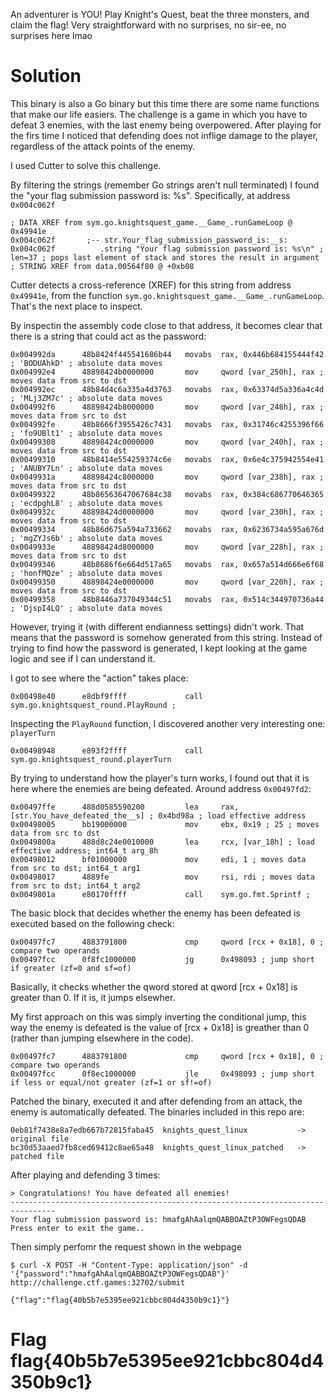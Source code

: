 An adventurer is YOU! Play Knight's Quest, beat the three monsters, and claim the flag! Very straightforward with no surprises, no sir-ee, no surprises here lmao

# Solution 

This binary is also a Go binary but this time there are some name functions that make our life easiers. The challenge is a game in which you have to defeat 3 enemies, with the last enemy being overpowered. After playing for the firs time I noticed that defending does not inflige damage to the player, regardless of the attack points of the enemy.

I used Cutter to solve this challenge. 

By filtering the strings (remember Go strings aren't null terminated) I found the "your flag submission password is: %s". Specifically, at address `0x004c062f` 
```
; DATA XREF from sym.go.knightsquest_game.__Game_.runGameLoop @ 0x49941e
0x004c062f       ;-- str.Your_flag_submission_password_is:__s:
0x004c062f          .string "Your flag submission password is: %s\n" ; len=37 ; pops last element of stack and stores the result in argument
; STRING XREF from data.00564f80 @ +0xb08
```
Cutter detects a cross-reference (XREF) for this string from address `0x49941e`, from the function `sym.go.knightsquest_game.__Game_.runGameLoop`. That's the next place to inspect.

By inspectin the assembly code close to that address, it becomes clear that there is a string that could act as the password:
```
0x004992da      48b8424f445541686b44   movabs  rax, 0x446b684155444f42 ; 'BODUAhkD' ; absolute data moves
0x004992e4      48898424b0000000       mov     qword [var_250h], rax ; moves data from src to dst
0x004992ec      48b84d4c6a335a4d3763   movabs  rax, 0x63374d5a336a4c4d ; 'MLj3ZM7c' ; absolute data moves
0x004992f6      48898424b8000000       mov     qword [var_248h], rax ; moves data from src to dst
0x004992fe      48b8666f3955426c7431   movabs  rax, 0x31746c4255396f66 ; 'fo9UBlt1' ; absolute data moves
0x00499308      48898424c0000000       mov     qword [var_240h], rax ; moves data from src to dst
0x00499310      48b8414e554259374c6e   movabs  rax, 0x6e4c375942554e41 ; 'ANUBY7Ln' ; absolute data moves
0x0049931a      48898424c8000000       mov     qword [var_238h], rax ; moves data from src to dst
0x00499322      48b86563647067684c38   movabs  rax, 0x384c686770646365 ; 'ecdpghL8' ; absolute data moves
0x0049932c      48898424d0000000       mov     qword [var_230h], rax ; moves data from src to dst
0x00499334      48b86d675a594a733662   movabs  rax, 0x6236734a595a676d ; 'mgZYJs6b' ; absolute data moves
0x0049933e      48898424d8000000       mov     qword [var_228h], rax ; moves data from src to dst
0x00499346      48b8686f6e664d517a65   movabs  rax, 0x657a514d666e6f68 ; 'honfMQze' ; absolute data moves
0x00499350      48898424e0000000       mov     qword [var_220h], rax ; moves data from src to dst
0x00499358      48b8446a737049344c51   movabs  rax, 0x514c344970736a44 ; 'DjspI4LQ' ; absolute data moves
```
However, trying it (with different endianness settings) didn't work. That means that the password is somehow generated from this string. Instead of trying to find how the password is generated, I kept looking at the game logic and see if I can understand it.

I got to see where the "action" takes place:
```
0x00498e40      e8dbf9ffff             call    sym.go.knightsquest_round.PlayRound ; 
```

Inspecting the `PlayRound` function, I discovered another very interesting one: `playerTurn`
```
0x00498948      e893f2ffff             call    sym.go.knightsquest_round.playerTurn 
```

By trying to understand how the player's turn works, I found out that it is here where the enemies are being defeated. Around address `0x00497fd2`:
```
0x00497ffe      488d0585590200         lea     rax, [str.You_have_defeated_the__s] ; 0x4bd98a ; load effective address
0x00498005      bb19000000             mov     ebx, 0x19 ; 25 ; moves data from src to dst
0x0049800a      488d8c24e0010000       lea     rcx, [var_18h] ; load effective address; int64_t arg_8h
0x00498012      bf01000000             mov     edi, 1 ; moves data from src to dst; int64_t arg1
0x00498017      4889fe                 mov     rsi, rdi ; moves data from src to dst; int64_t arg2
0x0049801a      e80170ffff             call    sym.go.fmt.Sprintf ;
```

The basic block that decides whether the enemy has been defeated is executed based on the following check:
```
0x00497fc7      4883791800             cmp     qword [rcx + 0x18], 0 ; compare two operands
0x00497fcc      0f8fc1000000           jg      0x498093 ; jump short if greater (zf=0 and sf=of)
```
Basically, it checks whether the qword stored at qword [rcx + 0x18] is greater than 0. If it is, it jumps elsewher.

My first approach on this was simply inverting the conditional jump, this way the enemy is defeated is the value of [rcx + 0x18] is greather than 0 (rather than jumping elsewhere in the code).
```
0x00497fc7      4883791800             cmp     qword [rcx + 0x18], 0 ; compare two operands
0x00497fcc      0f8ec1000000           jle     0x498093 ; jump short if less or equal/not greater (zf=1 or sf!=of)
```

Patched the binary, executed it and after defending from an attack, the enemy is automatically defeated. The binaries included in this repo are:
```
0eb81f7438e8a7edb667b72815faba45  knights_quest_linux 			-> original file
bc30d53aaed7fb8ced69412c8ae65a48  knights_quest_linux_patched	-> patched file
```

After playing and defending 3 times:
```
> Congratulations! You have defeated all enemies!
--------------------------------------------------------------------------------
Your flag submission password is: hmafgAhAalqmQABBOAZtP3OWFegsQDAB
Press enter to exit the game..
```

Then simply perfomr the request shown in the webpage
```
$ curl -X POST -H "Content-Type: application/json" -d '{"password":"hmafgAhAalqmQABBOAZtP3OWFegsQDAB"}' http://challenge.ctf.games:32702/submit

{"flag":"flag{40b5b7e5395ee921cbbc804d4350b9c1}"}
```

# Flag flag{40b5b7e5395ee921cbbc804d4350b9c1}